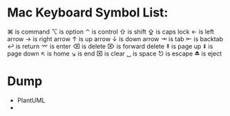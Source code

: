 
# Mac Keyboard Symbol List:
⌘ is command
⌥ is option
⌃ is control
⇧ is shift
⇪ is caps lock
← is left arrow
→ is right arrow
↑ is up arrow
↓ is down arrow
⇥ is tab
⇤ is backtab
↩ is return
⌤ is enter
⌫ is delete
⌦ is forward delete
⇞ is page up
⇟ is page down
↖ is home
↘ is end
⌧ is clear
␣ is space
⎋ is escape
⏏ is eject

# Dump
- PlantUML
- 
